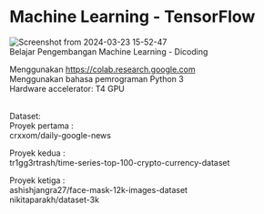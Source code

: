 # Machine Learning - TensorFlow <br>
![Screenshot from 2024-03-23 15-52-47](https://github.com/amrilhakimsihotang/Machine_Learning_TensorFlow/assets/68908992/69d1e7f3-afc2-4bb7-8bc4-3a7173ca2e3a)
<br>
Belajar Pengembangan Machine Learning - Dicoding <br>

Menggunakan https://colab.research.google.com <br>
Menggunakan bahasa pemrograman Python 3 <br>
Hardware accelerator: T4 GPU <br><br>

Dataset: <br>
Proyek pertama : <br>
crxxom/daily-google-news <br>

Proyek kedua : <br>
tr1gg3rtrash/time-series-top-100-crypto-currency-dataset <br>

Proyek ketiga : <br>
ashishjangra27/face-mask-12k-images-dataset <br>
nikitaparakh/dataset-3k <br>
